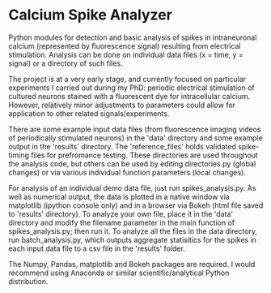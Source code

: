 # Calcium Spike Analyzer

Python modules for detection and basic analysis of spikes in intraneuronal calcium (represented by fluorescence signal) resulting from electrical stimulation. Analysis can be done on individual data files (x = time, y = signal) or a directory of such files.

The project is at a very early stage, and currently focused on particular experiments I carried out during my PhD: periodic electrical stimulation of cultured neurons stained with a fluorescent dye for intracellular calcium. However, relatively minor adjustments to parameters could allow for application to other related signals/experiments.

There are some example input data files (from fluorescence imaging videos of periodically stimulated neurons) in the 'data' directory and some example output in the 'results' directory. The 'reference_files' holds validated spike-timing files for prefromance testing. These directories are used throughout the analysis code, but others can be used by editing directories.py (global changes) or via various individual function parameters (local changes).

For analysis of an individual demo data file, just run spikes_analysis.py. As well as numerical output, the data is plotted in a native window via matplotlib (ipython console only) and in a browser via Bokeh (html file saved to 'results' directory). To analyze your own file, place it in the 'data' directory and modify the filename parameter in the main function of spikes_analysis.py; then run it. To analyze all the files in the data directory, run batch_analysis.py, which outputs aggregate statisitics for the spikes in each input data file to a csv file in the 'results' folder.

The Numpy, Pandas, matplotlib and Bokeh packages are required. I would recommend using Anaconda or similar scientific/analytical Python distribution.
